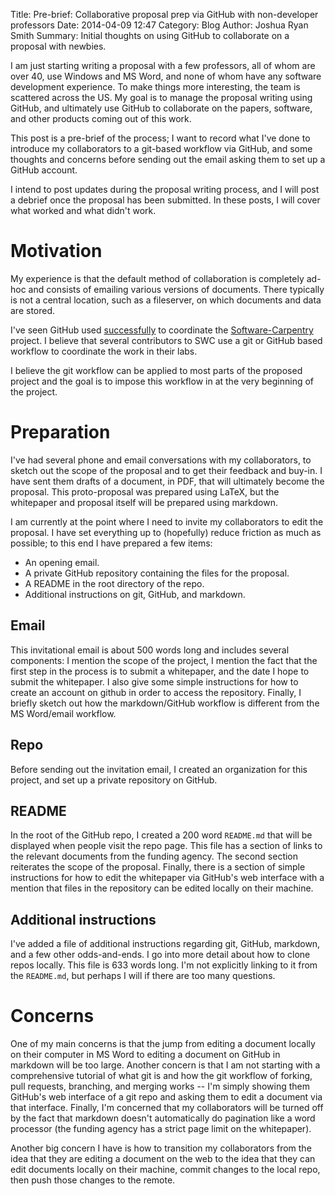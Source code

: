 Title: Pre-brief: Collaborative proposal prep via GitHub with non-developer professors
Date: 2014-04-09 12:47
Category: Blog
Author: Joshua Ryan Smith
Summary: Initial thoughts on using GitHub to collaborate on a proposal with newbies.

I am just starting writing a proposal with a few professors, all of whom are over 40, use Windows and MS Word, and none of whom have any software development experience. To make things more interesting, the team is scattered across the US. My goal is to manage the proposal writing using GitHub, and ultimately use GitHub to collaborate on the papers, software, and other products coming out of this work.

This post is a pre-brief of the process; I want to record what I've done to introduce my collaborators to a git-based workflow via GitHub, and some thoughts and concerns before sending out the email asking them to set up a GitHub account.

I intend to post updates during the proposal writing process, and I will post a debrief once the proposal has been submitted. In these posts, I will cover what worked and what didn't work.

Motivation
==========
My experience is that the default method of collaboration is completely ad-hoc and consists of emailing various versions of documents. There typically is not a central location, such as a fileserver, on which documents and data are stored.

I've seen GitHub used [successfully]() to coordinate the [Software-Carpentry]() project. I believe that several contributors to SWC use a git or GitHub based workflow to coordinate the work in their labs.

I believe the git workflow can be applied to most parts of the proposed project and the goal is to impose this workflow in at the very beginning of the project.


Preparation
===========
I've had several phone and email conversations with my collaborators, to sketch out the scope of the proposal and to get their feedback and buy-in. I have sent them drafts of a document, in PDF, that will ultimately become the proposal. This proto-proposal was prepared using LaTeX, but the whitepaper and proposal itself will be prepared using markdown.

I am currently at the point where I need to invite my collaborators to edit the proposal. I have set everything up to (hopefully) reduce friction as much as possible; to this end I have prepared a few items:

* An opening email.
* A private GitHub repository containing the files for the proposal.
* A README in the root directory of the repo.
* Additional instructions on git, GitHub, and markdown.

Email
-----
This invitational email is about 500 words long and includes several components: I mention the scope of the project, I mention the fact that the first step in the process is to submit a whitepaper, and the date I hope to submit the whitepaper. I also give some simple instructions for how to create an account on github in order to access the repository. Finally, I briefly sketch out how the markdown/GitHub workflow is different from the MS Word/email workflow.

Repo
----
Before sending out the invitation email, I created an organization for this project, and set up a private repository on GitHub.

README
------
In the root of the GitHub repo, I created a 200 word `README.md` that will be displayed when people visit the repo page. This file has a section of links to the relevant documents from the funding agency. The second section reiterates the scope of the proposal. Finally, there is a section of simple instructions for how to edit the whitepaper via GitHub's web interface with a mention that files in the repository can be edited locally on their machine.

Additional instructions
-----------------------
I've added a file of additional instructions regarding git, GitHub, markdown, and a few other odds-and-ends. I go into more detail about how to clone repos locally. This file is 633 words long. I'm not explicitly linking to it from the `README.md`, but perhaps I will if there are too many questions.


Concerns
========
One of my main concerns is that the jump from editing a document locally on their computer in MS Word to editing a document on GitHub in markdown will be too large. Another concern is that I am not starting with a comprehensive tutorial of what git is and how the git workflow of forking, pull requests, branching, and merging works -- I'm simply showing them GitHub's web interface of a git repo and asking them to edit a document via that interface. Finally, I'm concerned that my collaborators will be turned off by the fact that markdown doesn't automatically do pagination like a word processor (the funding agency has a strict page limit on the whitepaper).

Another big concern I have is how to transition my collaborators from the idea that they are editing a document on the web to the idea that they can edit documents locally on their machine, commit changes to the local repo, then push those changes to the remote.
